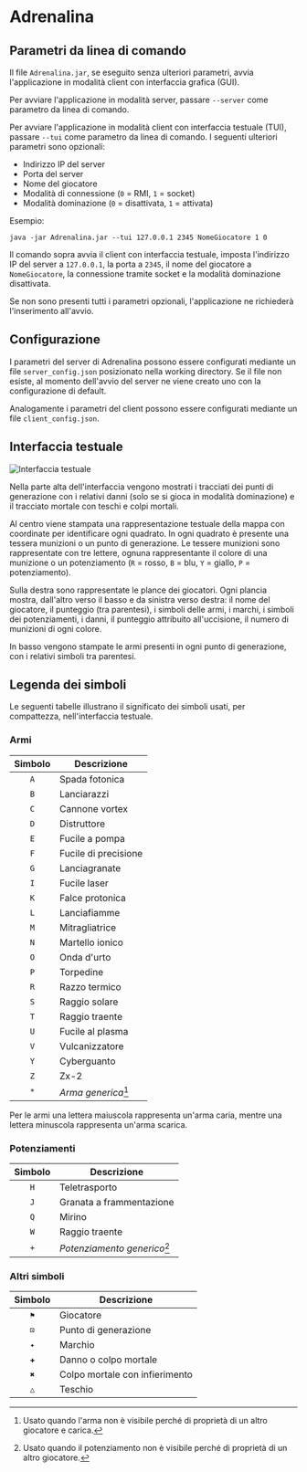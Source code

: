# Adrenalina

## Parametri da linea di comando

Il file `Adrenalina.jar`, se eseguito senza ulteriori parametri, avvia l'applicazione in modalità client con interfaccia grafica (GUI).


Per avviare l'applicazione in modalità server, passare `--server` come parametro da linea di comando.

Per avviare l'applicazione in modalità client con interfaccia testuale (TUI), passare `--tui` come parametro da linea di comando. I seguenti ulteriori parametri sono opzionali:

- Indirizzo IP del server
- Porta del server
- Nome del giocatore
- Modalità di connessione (`0` = RMI, `1` = socket)
- Modalità dominazione (`0` = disattivata, `1` = attivata)

Esempio:

```java -jar Adrenalina.jar --tui 127.0.0.1 2345 NomeGiocatore 1 0```

Il comando sopra avvia il client con interfaccia testuale, imposta l'indirizzo IP del server a `127.0.0.1`, la porta a `2345`, il nome del giocatore a `NomeGiocatore`, la connessione tramite socket e la modalità dominazione disattivata.

Se non sono presenti tutti i parametri opzionali, l'applicazione ne richiederà l'inserimento all'avvio.

## Configurazione

I parametri del server di Adrenalina possono essere configurati mediante un file `server_config.json` posizionato nella working directory. Se il file non esiste, al momento dell'avvio del server ne viene creato uno con la configurazione di default.

Analogamente i parametri del client possono essere configurati mediante un file `client_config.json`.

## Interfaccia testuale

![Interfaccia testuale](https://i.imgur.com/MMN85PU.png)

Nella parte alta dell'interfaccia vengono mostrati i tracciati dei punti di generazione con i relativi danni (solo se si gioca in modalità dominazione) e il tracciato mortale con teschi e colpi mortali.

Al centro viene stampata una rappresentazione testuale della mappa con coordinate per identificare ogni quadrato. In ogni quadrato è presente una tessera munizioni o un punto di generazione. Le tessere munizioni sono rappresentate con tre lettere, ognuna rappresentante il colore di una munizione o un potenziamento (`R` = rosso, `B` = blu, `Y` = giallo, `P` = potenziamento).

Sulla destra sono rappresentate le plance dei giocatori. Ogni plancia mostra, dall'altro verso il basso e da sinistra verso destra: il nome del giocatore, il punteggio (tra parentesi), i simboli delle armi, i marchi, i simboli dei potenziamenti, i danni, il punteggio attribuito all'uccisione, il numero di munizioni di ogni colore.

In basso vengono stampate le armi presenti in ogni punto di generazione, con i relativi simboli tra parentesi.

## Legenda dei simboli

Le seguenti tabelle illustrano il significato dei simboli usati, per compattezza, nell'interfaccia testuale.

### Armi

| Simbolo | Descrizione |
|:---------:|-------------|
|    `A`    |Spada fotonica|
|    `B`    |Lanciarazzi|
|    `C`    |Cannone vortex|
|    `D`    |Distruttore|
|    `E`    |Fucile a pompa|
|    `F`    |Fucile di precisione|
|    `G`    |Lanciagranate|
|    `I`    |Fucile laser|
|    `K`    |Falce protonica|
|    `L`    |Lanciafiamme|
|    `M`    |Mitragliatrice|
|    `N`    |Martello ionico|
|    `O`    |Onda d'urto|
|    `P`    |Torpedine|
|    `R`    |Razzo termico|
|    `S`    |Raggio solare|
|    `T`    |Raggio traente|
|    `U`    |Fucile al plasma|
|    `V`    |Vulcanizzatore|
|    `Y`    |Cyberguanto|
|    `Z`    |Zx-2|
|    `*`    |*Arma generica*[^1]|

Per le armi una lettera maiuscola rappresenta un'arma caria, mentre una lettera minuscola rappresenta un'arma scarica.

### Potenziamenti

| Simbolo | Descrizione |
|:---------:|-------------|
|    `H`    |Teletrasporto|
|    `J`    |Granata a frammentazione|
|    `Q`    |Mirino|
|    `W`    |Raggio traente|
|    `+`    |*Potenziamento generico*[^2]|

### Altri simboli

| Simbolo | Descrizione |
|:---------:|-------------|
|    `⚑`    |Giocatore|
|    `⊡`    |Punto di generazione|
|    `✦`    |Marchio|
|    `✚`    |Danno o colpo mortale|
|    `✖`    |Colpo mortale con infierimento|
|    `△`    |Teschio|


[^1]: Usato quando l'arma non è visibile perché di proprietà di un altro giocatore e carica.
[^2]: Usato quando il potenziamento non è visibile perché di proprietà di un altro giocatore.